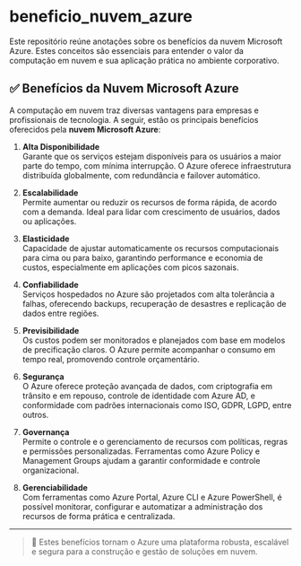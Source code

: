 # beneficio_nuvem_azure
Este repositório reúne anotações sobre os benefícios da nuvem Microsoft Azure. Estes conceitos são essenciais para entender o valor da computação em nuvem e sua aplicação prática no ambiente corporativo.


## ✅ Benefícios da Nuvem Microsoft Azure

A computação em nuvem traz diversas vantagens para empresas e profissionais de tecnologia. A seguir, estão os principais benefícios oferecidos pela **nuvem Microsoft Azure**:

1. **Alta Disponibilidade**  
   Garante que os serviços estejam disponíveis para os usuários a maior parte do tempo, com mínima interrupção. O Azure oferece infraestrutura distribuída globalmente, com redundância e failover automático.

2. **Escalabilidade**  
   Permite aumentar ou reduzir os recursos de forma rápida, de acordo com a demanda. Ideal para lidar com crescimento de usuários, dados ou aplicações.

3. **Elasticidade**  
   Capacidade de ajustar automaticamente os recursos computacionais para cima ou para baixo, garantindo performance e economia de custos, especialmente em aplicações com picos sazonais.

4. **Confiabilidade**  
   Serviços hospedados no Azure são projetados com alta tolerância a falhas, oferecendo backups, recuperação de desastres e replicação de dados entre regiões.

5. **Previsibilidade**  
   Os custos podem ser monitorados e planejados com base em modelos de precificação claros. O Azure permite acompanhar o consumo em tempo real, promovendo controle orçamentário.

6. **Segurança**  
   O Azure oferece proteção avançada de dados, com criptografia em trânsito e em repouso, controle de identidade com Azure AD, e conformidade com padrões internacionais como ISO, GDPR, LGPD, entre outros.

7. **Governança**  
   Permite o controle e o gerenciamento de recursos com políticas, regras e permissões personalizadas. Ferramentas como Azure Policy e Management Groups ajudam a garantir conformidade e controle organizacional.

8. **Gerenciabilidade**  
   Com ferramentas como Azure Portal, Azure CLI e Azure PowerShell, é possível monitorar, configurar e automatizar a administração dos recursos de forma prática e centralizada.

---

> 📌 Estes benefícios tornam o Azure uma plataforma robusta, escalável e segura para a construção e gestão de soluções em nuvem.

